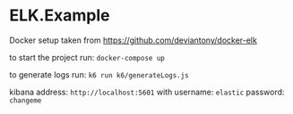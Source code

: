 # ELK.Example

Docker setup taken from https://github.com/deviantony/docker-elk

to start the project run: 
`docker-compose up`

to generate logs run: 
`k6 run k6/generateLogs.js`

kibana address:
`http://localhost:5601`
with username: `elastic` password: `changeme`


